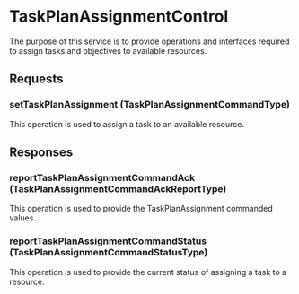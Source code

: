 # TaskPlanAssignmentControl
The purpose of this service is to provide operations and interfaces required to assign tasks and objectives to available resources.

## Requests
### setTaskPlanAssignment (TaskPlanAssignmentCommandType)
This operation is used to assign a task to an available resource.

## Responses
### reportTaskPlanAssignmentCommandAck (TaskPlanAssignmentCommandAckReportType)
This operation is used to provide the TaskPlanAssignment commanded values.
### reportTaskPlanAssignmentCommandStatus (TaskPlanAssignmentCommandStatusType)
This operation is used to provide the current status of assigning a task to a resource.

